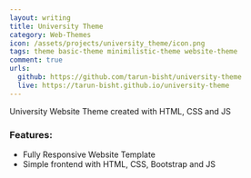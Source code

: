 ```yaml
---
layout: writing
title: University Theme
category: Web-Themes
icon: /assets/projects/university_theme/icon.png
tags: theme basic-theme minimilistic-theme website-theme
comment: true
urls:
  github: https://github.com/tarun-bisht/university-theme
  live: https://tarun-bisht.github.io/university-theme
---
```


University Website Theme created with HTML, CSS and JS

### Features:

- Fully Responsive Website Template
- Simple frontend with HTML, CSS, Bootstrap and JS
